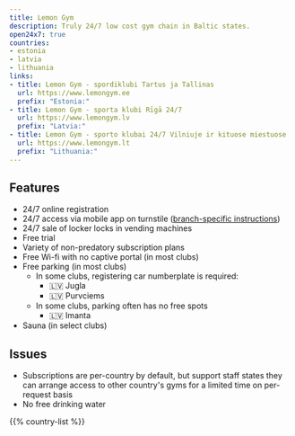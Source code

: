 ```yaml
---
title: Lemon Gym
description: Truly 24/7 low cost gym chain in Baltic states.
open24x7: true
countries:
- estonia
- latvia
- lithuania
links:
- title: Lemon Gym - spordiklubi Tartus ja Tallinas
  url: https://www.lemongym.ee
  prefix: "Estonia:"
- title: Lemon Gym - sporta klubi Rīgā 24/7
  url: https://www.lemongym.lv
  prefix: "Latvia:"
- title: Lemon Gym - sporto klubai 24/7 Vilniuje ir kituose miestuose
  url: https://www.lemongym.lt
  prefix: "Lithuania:"
---
```


## Features

- 24/7 online registration
- 24/7 access via mobile app on turnstile ([branch-specific instructions](https://www.lemongym.lv/wp-content/uploads/2024/10/LEMON-GYM-instrukcija-ka-ieklut-kluba.pdf))
- 24/7 sale of locker locks in vending machines
- Free trial
- Variety of non-predatory subscription plans
- Free Wi-fi with no captive portal (in most clubs)
- Free parking (in most clubs)
  - In some clubs, registering car numberplate is required:
    - 🇱🇻 Jugla
    - 🇱🇻 Purvciems
  - In some clubs, parking often has no free spots
    - 🇱🇻 Imanta
- Sauna (in select clubs)

## Issues

- Subscriptions are per-country by default, but support staff states they can arrange access to other country's gyms for a limited time on per-request basis
- No free drinking water

{{% country-list %}}
